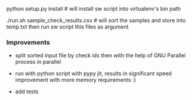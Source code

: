 python setup.py install # will install sw script into virtualenv's bin path

./run.sh sample_check_results.csv # will sort the samples and store into temp.txt then run sw script this files as argument


### Improvements

- split sorted input file by check ids then with the help of GNU Parallel process in parallel

- run with python script with pypy jit, results in significant speed improvement with more memory requirements :)

- add tests
